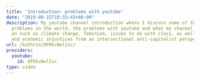 ```yaml
---
title: 'Introduction: problems with youtube'
date: "2019-09-15T10:33:43+08:00"
description: My youtube channel introduction where I discuss some of the most pressing
  problems in the world, the problems with youtube and what my channel will focus
  on such as climate change, feminism, issues to do with class, as well as social
  and economic injustices from an intersectional anti-capitalist perspective.
url: /kathrin/OFRScWwlIsc/
providers:
  youtube:
    id: OFRScWwlIsc
type: video
---
```

